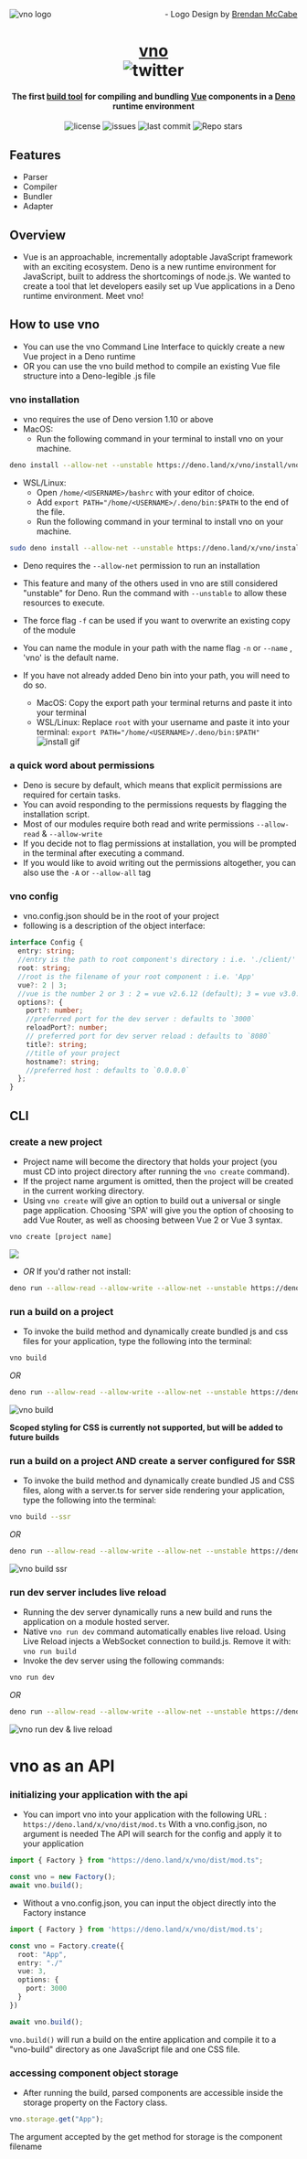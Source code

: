 <img src="./assets/vnologo.svg"
     alt="vno logo"
     style="float: left; margin-right: 10px;" />

<p align='right'> - Logo Design by <a href='https://www.behance.net/bmccabe'>Brendan McCabe</a></p>
<h1 align="center">
	<a href='https://www.vno.land'>vno</a> <br/>
	<img alt="twitter" src="https://img.shields.io/twitter/follow/vno_land?label=%40vno_land&logoColor=%2357d3af&style=social"></h1>
	<h4 align='center'> The first <a href='https://deno.land/x/vno'>build tool</a> for compiling and bundling <a href='https://github.com/vuejs'>Vue</a> components in a <a href='https://github.com/denoland'>Deno</a> runtime environment</h4>

<p align="center">
  <img alt="license" src="https://img.shields.io/github/license/oslabs-beta/vno?color=%2357d3af">
  <img alt="issues" src="https://img.shields.io/github/issues-raw/oslabs-beta/vno?color=yellow">
  <img alt="last commit" src="https://img.shields.io/github/last-commit/oslabs-beta/vno?color=%2357d3af">
  <img alt="Repo stars" src="https://img.shields.io/github/stars/oslabs-beta/vno?logoColor=%2334495e&style=social">
</p>

## Features

- Parser
- Compiler
- Bundler
- Adapter

## Overview

- Vue is an approachable, incrementally adoptable JavaScript framework with an
  exciting ecosystem. Deno is a new runtime environment for JavaScript, built to
  address the shortcomings of node.js. We wanted to create a tool that let
  developers easily set up Vue applications in a Deno runtime environment. Meet
  vno!

## How to use vno

- You can use the vno Command Line Interface to quickly create a new Vue project
  in a Deno runtime
- OR you can use the vno build method to compile an existing Vue file structure
  into a Deno-legible .js file

### vno installation

- vno requires the use of Deno version 1.10 or above
- MacOS:
  - Run the following command in your terminal to install vno on your machine.

```bash
deno install --allow-net --unstable https://deno.land/x/vno/install/vno.ts
```

- WSL/Linux:
  - Open `/home/<USERNAME>/bashrc` with your editor of choice.
  - Add `export PATH="/home/<USERNAME>/.deno/bin:$PATH` to the end of the file.
  - Run the following command in your terminal to install vno on your machine.

```bash
sudo deno install --allow-net --unstable https://deno.land/x/vno/install/vno.ts
```

- Deno requires the `--allow-net` permission to run an installation
- This feature and many of the others used in vno are still considered
  "unstable" for Deno. Run the command with `--unstable` to allow these
  resources to execute.
- The force flag `-f` can be used if you want to overwrite an existing copy of
  the module
- You can name the module in your path with the name flag `-n` or `--name` ,
  'vno' is the default name.
- If you have not already added Deno bin into your path, you will need to do so.

  - MacOS: Copy the export path your terminal returns and paste it into your
    terminal
  - WSL/Linux: Replace `root` with your username and paste it into your
    terminal: `export PATH="/home/<USERNAME>/.deno/bin:$PATH"`
    ![install gif](https://media.giphy.com/media/LVokebNuReGJuwU13R/giphy.gif)

### a quick word about permissions

- Deno is secure by default, which means that explicit permissions are required
  for certain tasks.
- You can avoid responding to the permissions requests by flagging the
  installation script.
- Most of our modules require both read and write permissions `--allow-read` &
  `--allow-write`
- If you decide not to flag permissions at installation, you will be prompted in
  the terminal after executing a command.
- If you would like to avoid writing out the permissions altogether, you can
  also use the `-A` or `--allow-all` tag

### vno config

- vno.config.json should be in the root of your project
- following is a description of the object interface:

```ts
interface Config {
  entry: string;
  //entry is the path to root component's directory : i.e. './client/'
  root: string;
  //root is the filename of your root component : i.e. 'App'
  vue?: 2 | 3;
  //vue is the number 2 or 3 : 2 = vue v2.6.12 (default); 3 = vue v3.0.5
  options?: {
    port?: number;
    //preferred port for the dev server : defaults to `3000`
    reloadPort?: number;
    // preferred port for dev server reload : defaults to `8080`
    title?: string;
    //title of your project
    hostname?: string;
    //preferred host : defaults to `0.0.0.0`
  };
}
```

## CLI

### create a new project

- Project name will become the directory that holds your project (you must CD
  into project directory after running the `vno create` command).
- If the project name argument is omitted, then the project will be created in
  the current working directory.
- Using `vno create` will give an option to build out a universal or single page
  application. Choosing 'SPA' will give you the option of choosing to add Vue
  Router, as well as choosing between Vue 2 or Vue 3 syntax.

```bash
vno create [project name]
```

![](https://i.ibb.co/Fw5Sp7n/vno-create.gif)

- _OR_ If you'd rather not install:

```bash
deno run --allow-read --allow-write --allow-net --unstable https://deno.land/x/vno/install/vno.ts create [project name]
```

### run a build on a project

- To invoke the build method and dynamically create bundled js and css files for
  your application, type the following into the terminal:

```bash
vno build
```

_OR_

```bash
deno run --allow-read --allow-write --allow-net --unstable https://deno.land/x/vno/install/vno.ts build
```

![vno build](https://i.ibb.co/jgRFXvc/vno-build.gif)

**Scoped styling for CSS is currently not supported, but will be added to future
builds**

### run a build on a project AND create a server configured for SSR

- To invoke the build method and dynamically create bundled JS and CSS files,
  along with a server.ts for server side rendering your application, type the
  following into the terminal:

```bash
vno build --ssr
```

_OR_

```bash
deno run --allow-read --allow-write --allow-net --unstable https://deno.land/x/vno/install/vno.ts build --ssr
```

![vno build ssr](https://i.ibb.co/dfPZTH6/vno-build-ssr.gif)

### run dev server includes live reload

- Running the dev server dynamically runs a new build and runs the application
  on a module hosted server.
- Native `vno run dev` command automatically enables live reload. Using Live
  Reload injects a WebSocket connection to build.js. Remove it with:
  `vno run build`
- Invoke the dev server using the following commands:

```bash
vno run dev
```

_OR_

```bash
deno run --allow-read --allow-write --allow-net --unstable https://deno.land/x/vno/install/vno.ts run dev
```

![vno run dev & live reload](https://i.ibb.co/c15qK5J/final-live-gif.gif)

# vno as an API

### initializing your application with the api

- You can import vno into your application with the following URL :
  `https://deno.land/x/vno/dist/mod.ts` With a vno.config.json, no argument is
  needed The API will search for the config and apply it to your application

```ts
import { Factory } from "https://deno.land/x/vno/dist/mod.ts";

const vno = new Factory();
await vno.build();
```

- Without a vno.config.json, you can input the object directly into the Factory
  instance

```ts
import { Factory } from 'https://deno.land/x/vno/dist/mod.ts';

const vno = Factory.create({
  root: "App",
  entry: "./"
  vue: 3,
  options: {
    port: 3000
  }
})

await vno.build();
```

`vno.build()` will run a build on the entire application and compile it to a
"vno-build" directory as one JavaScript file and one CSS file.

### accessing component object storage

- After running the build, parsed components are accessible inside the storage
  property on the Factory class.

```ts
vno.storage.get("App");
```

The argument accepted by the get method for storage is the component filename
